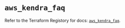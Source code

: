 # `aws_kendra_faq`

Refer to the Terraform Registory for docs: [`aws_kendra_faq`](https://registry.terraform.io/providers/hashicorp/aws/5.6.2/docs/resources/kendra_faq).
